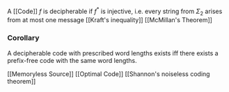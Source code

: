 A [[Code]] $f$ is decipherable if $f^{*}$ is injective, i.e. every string from $\Sigma_{2}$ arises from at most one message
[[Kraft's inequality]]
[[McMillan's Theorem]]
### Corollary 
A decipherable code with prescribed word lengths exists iff there exists a prefix-free code with the same word lengths. 

[[Memoryless Source]]
[[Optimal Code]]
[[Shannon's noiseless coding theorem]]